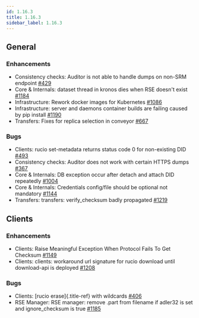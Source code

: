 ```yaml
---
id: 1.16.3
title: 1.16.3
sidebar_label: 1.16.3
---
```

## General

### Enhancements

-   Consistency checks: Auditor is not able to handle dumps on non-SRM
    endpoint [\#429](https://github.com/rucio/rucio/issues/429)
-   Core & Internals: dataset thread in kronos dies when RSE doesn\'t
    exist [\#1184](https://github.com/rucio/rucio/issues/1184)
-   Infrastructure: Rework docker images for Kubernetes
    [\#1086](https://github.com/rucio/rucio/issues/1086)
-   Infrastructure: server and daemons container builds are failing
    caused by pip install
    [\#1190](https://github.com/rucio/rucio/issues/1190)
-   Transfers: Fixes for replica selection in conveyor
    [\#667](https://github.com/rucio/rucio/issues/667)

### Bugs

-   Clients: rucio set-metadata returns status code 0 for non-existing
    DID [\#493](https://github.com/rucio/rucio/issues/493)
-   Consistency checks: Auditor does not work with certain HTTPS dumps
    [\#367](https://github.com/rucio/rucio/issues/367)
-   Core & Internals: DB exception occur after detach and attach DID
    repeatedly [\#1004](https://github.com/rucio/rucio/issues/1004)
-   Core & Internals: Credentials config/file should be optional not
    mandatory [\#1144](https://github.com/rucio/rucio/issues/1144)
-   Transfers: transfers: verify_checksum badly propagated
    [\#1219](https://github.com/rucio/rucio/issues/1219)

## Clients

### Enhancements

-   Clients: Raise Meaningful Exception When Protocol Fails To Get
    Checksum [\#1149](https://github.com/rucio/rucio/issues/1149)
-   Clients: clients: workaround url signature for rucio download until
    download-api is deployed
    [\#1208](https://github.com/rucio/rucio/issues/1208)

### Bugs

-   Clients: [rucio erase]{.title-ref} with wildcards
    [\#406](https://github.com/rucio/rucio/issues/406)
-   RSE Manager: RSE manager: remove .part from filename if adler32 is
    set and ignore_checksum is true
    [\#1185](https://github.com/rucio/rucio/issues/1185)
